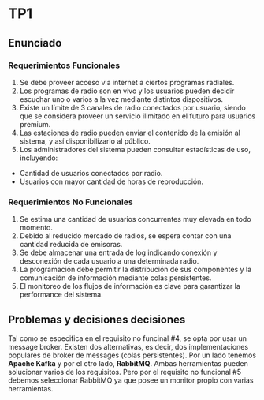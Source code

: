 # TP1

## Enunciado

### Requerimientos Funcionales

1. Se debe proveer acceso via internet a ciertos programas radiales.
2. Los programas de radio son en vivo y los usuarios pueden decidir escuchar uno o varios a la vez mediante distintos dispositivos.
3. Existe un límite de 3 canales de radio conectados por usuario, siendo que se considera proveer un servicio ilimitado en el futuro para usuarios premium.
4. Las estaciones de radio pueden enviar el contenido de la emisión al sistema, y así disponibilizarlo al público.
5. Los administradores del sistema pueden consultar estadísticas de uso, incluyendo:
- Cantidad de usuarios conectados por radio.
- Usuarios con mayor cantidad de horas de reproducción.

### Requerimientos No Funcionales

1. Se estima una cantidad de usuarios concurrentes muy elevada en todo momento.
2. Debido al reducido mercado de radios, se espera contar con una cantidad reducida de emisoras.
3. Se debe almacenar una entrada de log indicando conexión y desconexión de cada usuario a una determinada radio.
4. La programación debe permitir la distribución de sus componentes y la comunicación de información mediante colas persistentes.
5. El monitoreo de los flujos de información es clave para garantizar la performance del sistema.

## Problemas y decisiones decisiones

Tal como se especifica en el requisito no funcinal #4, se opta por usar un message broker. Existen dos alternativas, es decir, dos implementaciones populares de broker de messages (colas persistentes). Por un lado tenemos **Apache Kafka** y por el otro lado, **RabbitMQ**. Ambas herramientas pueden solucionar varios de los requisitos. Pero por el requisito no funcional #5 debemos seleccionar RabbitMQ ya que posee un monitor propio con varias herramientas.
